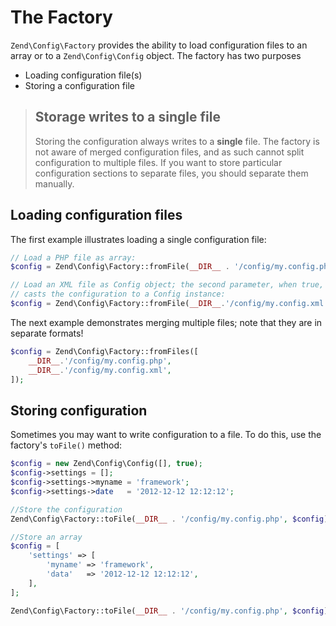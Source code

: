 # The Factory

`Zend\Config\Factory` provides the ability to load configuration files to an
array or to a `Zend\Config\Config` object. The factory has two purposes

- Loading configuration file(s)
- Storing a configuration file

> ## Storage writes to a single file
>
> Storing the configuration always writes to a **single** file. The factory is
> not aware of merged configuration files, and as such cannot split
> configuration to multiple files.  If you want to store particular
> configuration sections to separate files, you should separate them manually.

## Loading configuration files

The first example illustrates loading a single configuration file:

```php
// Load a PHP file as array:
$config = Zend\Config\Factory::fromFile(__DIR__ . '/config/my.config.php');

// Load an XML file as Config object; the second parameter, when true,
// casts the configuration to a Config instance:
$config = Zend\Config\Factory::fromFile(__DIR__.'/config/my.config.xml', true);
```

The next example demonstrates merging multiple files; note that they are in
separate formats!

```php
$config = Zend\Config\Factory::fromFiles([
    __DIR__.'/config/my.config.php',
    __DIR__.'/config/my.config.xml',
]);
```

## Storing configuration

Sometimes you may want to write configuration to a file. To do this, use the
factory's `toFile()` method:

```php
$config = new Zend\Config\Config([], true);
$config->settings = [];
$config->settings->myname = 'framework';
$config->settings->date   = '2012-12-12 12:12:12';

//Store the configuration
Zend\Config\Factory::toFile(__DIR__ . '/config/my.config.php', $config);

//Store an array
$config = [
    'settings' => [
        'myname' => 'framework',
        'data'   => '2012-12-12 12:12:12',
    ],
];

Zend\Config\Factory::toFile(__DIR__ . '/config/my.config.php', $config);
```
